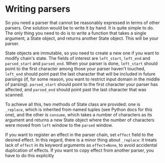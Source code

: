 
# Writing parsers

So you need a parser that cannot be reasonably expressed in terms of other
parsers. One solution would be to write it by hand. It is quite simple to do.
The only thing you need to do is to write a function that takes a single 
argument, a State object, and returns another State object. This will be your
parser.

State objects are immutable, so you need to create a new one if you want to
modify chain's state. The fields of interest are `left_start`, `left_end` and
`parsed_start` and `parsed_end`. When your parser is done, `left_start` should
point to the first character among those your parser haven't touched,
`left_end` should point past the last character that will be included in
future parsings (if, for some reason, you want to restrict input domain in the
middle of parsing). `parsed_start` should point to the first character your
parser has affected, and `parsed_end` should point past the last character
that was scanned.

To achieve all this, two methods of State class are provided: one is `_replace`,
which is inherited from named tuples (see Python docs for this one), and the
other is `consume`, which takes a number of characters as its argument and
returns a new State object where the number of characters were moved from
`left` window to the `parsed` window.

If you want to register an effect in the parser chain, set `effect` field to
the desired effect. In this regard, there is a minor thing about `_replace`: it
treats lack of `effect` in its keyword arguments as `effect=None`, to avoid
accidental duplication of effects. If you want to copy effect from another
parser, you have to do this explicitly
